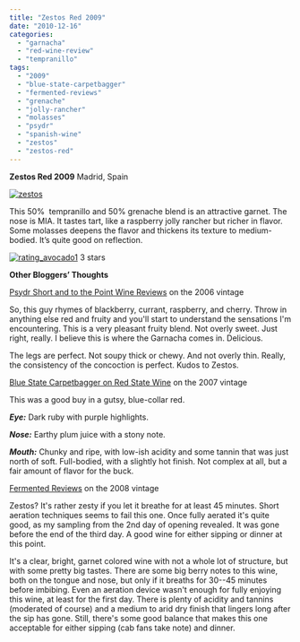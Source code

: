 ```yaml
---
title: "Zestos Red 2009"
date: "2010-12-16"
categories:
  - "garnacha"
  - "red-wine-review"
  - "tempranillo"
tags:
  - "2009"
  - "blue-state-carpetbagger"
  - "fermented-reviews"
  - "grenache"
  - "jolly-rancher"
  - "molasses"
  - "psydr"
  - "spanish-wine"
  - "zestos"
  - "zestos-red"
---
```


**Zestos Red 2009** Madrid, Spain

[![](http://s3.amazonaws.com/thegourmez-wpmedia/2010/12/zestos.jpg "zestos")](http://s3.amazonaws.com/thegourmez-wpmedia/2010/12/zestos.jpg)

This 50%  tempranillo and 50% grenache blend is an attractive garnet. The nose is MIA. It tastes tart, like a raspberry jolly rancher but richer in flavor. Some molasses deepens the flavor and thickens its texture to medium-bodied. It’s quite good on reflection.




<div class="caption">

[![](http://s3.amazonaws.com/thegourmez-wpmedia/2009/02/rating_avocado1.gif "rating_avocado1")](http://s3.amazonaws.com/thegourmez-wpmedia/2009/02/rating_avocado1.gif) 3 stars</div>


**Other Bloggers’ Thoughts**

[Psydr Short and to the Point Wine Reviews](http://wine.psydr.com/) on the 2006 vintage

So, this guy rhymes of blackberry, currant, raspberry, and cherry. Throw in anything else red and fruity and you'll start to understand the sensations I'm encountering. This is a very pleasant fruity blend. Not overly sweet. Just right, really. I believe this is where the Garnacha comes in. Delicious.

The legs are perfect. Not soupy thick or chewy. And not overly thin. Really, the consistency of the concoction is perfect. Kudos to Zestos.

[Blue State Carpetbagger on Red State Wine](http://bighousewine.blogspot.com/2008/12/2007-zestos-50-garnacha-50-tempranillo.html) on the 2007 vintage

This was a good buy in a gutsy, blue-collar red.

_**Eye:**_ Dark ruby with purple highlights.

_**Nose:**_ Earthy plum juice with a stony note.

_**Mouth:**_ Chunky and ripe, with low-ish acidity and some tannin that was just north of soft. Full-bodied, with a slightly hot finish. Not complex at all, but a fair amount of flavor for the buck.

[Fermented Reviews](http://fermentedreviews.com/zestos-2008-tempranillo-granache-spain.html) on the 2008 vintage

Zestos? It's rather zesty if you let it breathe for at least 45 minutes. Short aeration techniques seems to fail this one. Once fully aerated it's quite good, as my sampling from the 2nd day of opening revealed. It was gone before the end of the third day. A good wine for either sipping or dinner at this point.

It's a clear, bright, garnet colored wine with not a whole lot of structure, but with some pretty big tastes. There are some big berry notes to this wine, both on the tongue and nose, but only if it breaths for 30--45 minutes before imbibing. Even an aeration device wasn't enough for fully enjoying this wine, at least for the first day. There is plenty of acidity and tannins (moderated of course) and a medium to arid dry finish that lingers long after the sip has gone. Still, there's some good balance that makes this one acceptable for either sipping (cab fans take note) and dinner.
